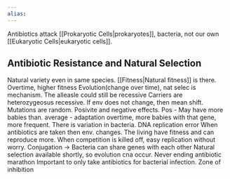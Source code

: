 ```yaml
---
alias:
---
```

Antibiotics attack [[Prokaryotic Cells|prokaryotes]], bacteria, not our own [[Eukaryotic Cells|eukaryotic cells]].

## Antibiotic Resistance and Natural Selection
Natural variety even in same species. [[Fitness|Natural fitness]] is there.  Overtime, higher fitness 
Evolution(change over time), nat selec is mechanism.
The alleasle could still be recessive
Carriers are heterozygeosus recessive.
If env does not change, then mean shift.
Mutations are random.
Posivite and negative effects.
Pos - May have more babies than. average - adaptation
overtime, more babies with that gene, more frequent.
There is variation in bacteria. DNA replication error
When antibiotics are taken then env. changes.
The living have fitness and can reproduce more.
When competition is killed off, easy replication without worry.
Conjugation -> Bacteria can share genes with each other
Natural selection available shortly, so evolution cna occur.
Never ending antibiotic marathon
Important to only take antibiotics for bacterial infection.
Zone of inhibition